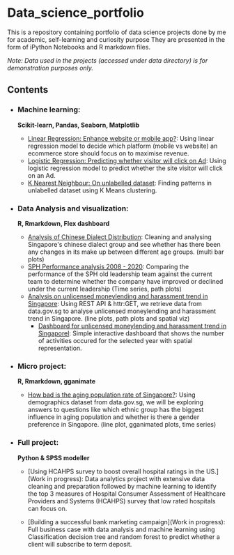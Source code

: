 # Data_science_portfolio
This is a repository containing portfolio of data science projects done by me for academic, self-learning and curiosity purpose
They are presented in the form of iPython Notebooks and R markdown files.

<!-- For a more visually pleasant experience for browing the portfolio, do check out xxxx.com -->
<!-- The R Portfolio is located at .... -->

_Note: Data used in the projects (accessed under data directory) is for demonstration purposes only._

## Contents

- ### Machine learning:
   __Scikit-learn, Pandas, Seaborn, Matplotlib__
   
   - [Linear Regression: Enhance website or mobile app?](https://github.com/Calv-Ch/Data_science_portfolio/blob/main/ML%20-%20Linear%20Regression%20on%20Ecommerce%20data.ipynb): Using linear regression model to decide which platform (mobile vs website) an ecommerce store should focus on to maximise revenue.
   - [Logistic Regression: Predicting whether visitor will click on Ad](https://github.com/Calv-Ch/Data_science_portfolio/blob/main/ML%20-%20Logistic%20Regression%20Advertising.ipynb): Using logistic regression model to predict whether the site visitor will click on an Ad.
   - [K Nearest Neighbour: On unlabelled dataset](https://github.com/Calv-Ch/Data_science_portfolio/blob/main/ML%20-%20K%20Nearest%20Neighbour.ipynb): Finding patterns in unlabelled dataset using K Means clustering.

- ### Data Analysis and visualization:
   __R, Rmarkdown, Flex dashboard__
   
   - [Analysis of Chinese Dialect Distribution](https://rpubs.com/Calvin_C/897027): Cleaning and analysing Singapore's chinese dialect group and see whether has there been any changes in its make up between different age groups. (multi bar plots)
   - [SPH Performance analysis 2008 - 2020](https://rpubs.com/Calvin_C/897375): Comparing the performance of the SPH old leadership team against the current team to determine whether the company have improved or declined under the current leadership (Time series, path plots)
   - [Analysis on unlicensed moneylending and harassment trend in Singapore](https://rpubs.com/Calvin_C/897583): Using REST API & httr:GET, we retrieve data from data.gov.sg to analyse unlicensed moneylending and harassment trend in Singapore. (line plots, path plots and spatial viz)
       - [Dashboard for unlicensed moneylending and harassment trend in Singaporel](https://calvin-c.shinyapps.io/Moneylending_harassment_in_Singapore): Simple interactive dashboard that shows the number of activities occured for the selected year with spatial representation.
   

- ### Micro project:
  __R, Rmarkdown, gganimate__
  - [How bad is the aging population rate of Singapore?](https://rpubs.com/Calvin_C/897639): Using demographics dataset from data.gov.sg, we will be exploring answers to questions like which ethnic group has the biggest influence in aging population and whether is there a gender preference in Singapore. (line plot, gganimated plots, time series)

- ### Full project:

   __Python & SPSS modeller__
    - [Using HCAHPS survey to boost overall hospital ratings in the US.](Work in progress): Data analytics project with extensive data cleaning and preparation followed by machine learning to identify the top 3 measures of Hospital Consumer Assessment of Healthcare Providers and Systems (HCAHPS) survey that low rated hospitals can focus on. 
    
    - [Building a successful bank marketing campaign](Work in progress): Full business case with data analysis and machine learning using Classification decision tree and random forest to predict whether a client will subscribe to term deposit.
    
